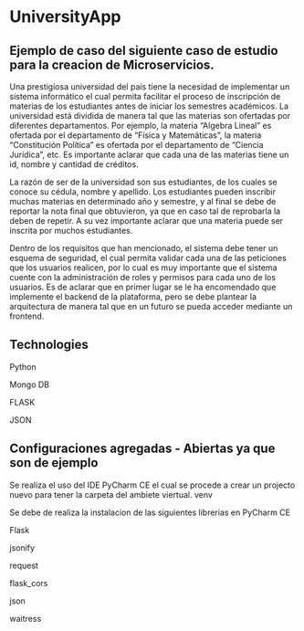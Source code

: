 # UniversityApp

## Ejemplo de caso del siguiente caso de estudio para la creacion de Microservicios. 
Una prestigiosa universidad del país tiene la necesidad de implementar un sistema informático el cual permita facilitar el proceso de inscripción de materias de los estudiantes antes de iniciar los semestres académicos. La universidad está dividida de manera tal que las materias son ofertadas por diferentes departamentos. Por ejemplo, la materia “Algebra Lineal” es ofertada por el departamento de “Física y Matemáticas”, la materia “Constitución Política” es ofertada por el departamento de “Ciencia Jurídica”, etc. Es importante aclarar que cada una de las materias tiene un id, nombre y cantidad de créditos.  

La razón de ser de la universidad son sus estudiantes, de los cuales se conoce su cédula, nombre y apellido. Los estudiantes pueden inscribir muchas materias en determinado año y semestre, y al final se debe de reportar la nota final que obtuvieron, ya que en caso tal de reprobarla la deben de repetir. A su vez importante aclarar que una materia puede ser inscrita por muchos estudiantes.  

Dentro de los requisitos que han mencionado, el sistema debe tener un esquema de seguridad, el cual permita validar cada una de las peticiones que los usuarios realicen, por lo cual es muy importante que el sistema cuente con la administración de roles y permisos para cada uno de los usuarios. Es de aclarar que en primer lugar se le ha encomendado que implemente el backend de la plataforma, pero se debe plantear la arquitectura de manera tal que en un futuro se pueda acceder mediante un frontend.  

## Technologies 
Python  

Mongo DB  

FLASK   

JSON


## Configuraciones agregadas - Abiertas ya que son de ejemplo
Se realiza el uso del IDE PyCharm CE el cual se procede a crear un projecto nuevo para tener la carpeta del ambiete viertual. venv

Se debe de realiza la instalacion de las siguientes librerias en PyCharm CE

Flask 

jsonify 

request

flask_cors 

json

waitress

